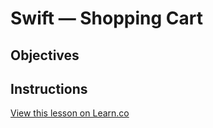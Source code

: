 # Swift — Shopping Cart

## Objectives

## Instructions
<a href='https://learn.co/lessons/swift-shopping-cart' data-visibility='hidden'>View this lesson on Learn.co</a>
